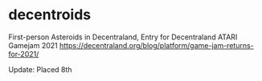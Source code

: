 # decentroids
First-person Asteroids in Decentraland, Entry for Decentraland ATARI Gamejam 2021 https://decentraland.org/blog/platform/game-jam-returns-for-2021/ 

Update: Placed 8th
